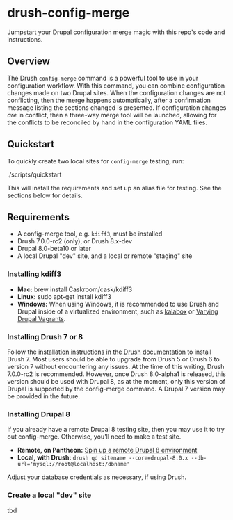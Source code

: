 # drush-config-merge
Jumpstart your Drupal configuration merge magic with this repo's code and instructions. 

## Overview
The Drush `config-merge` command is a powerful tool to use in your configuration workflow.
With this command, you can combine configuration changes made on two Drupal sites.  When the
configuration changes are not conflicting, then the merge happens automatically, after a 
confirmation message listing the sections changed is presented.  If configuration changes
_are_ in conflict, then a three-way merge tool will be launched, allowing for the conflicts
to be reconciled by hand in the configuration YAML files.

## Quickstart

To quickly create two local sites for `config-merge` testing, run:

./scripts/quickstart

This will install the requirements and set up an alias file for testing.
See the sections below for details.

## Requirements
* A config-merge tool, e.g. `kdiff3`, must be installed
* Drush 7.0.0-rc2 (only), or Drush 8.x-dev
* Drupal 8.0-beta10 or later
* A local Drupal "dev" site, and a local or remote "staging" site

### Installing kdiff3

* **Mac:** brew install Caskroom/cask/kdiff3
* **Linux:** sudo apt-get install kdiff3
* **Windows:** When using Windows, it is recommended to use Drush and Drupal inside of a virtualized environment, such as [kalabox](http://www.kalamuna.com/products/kalabox/) or [Varying Drupal Vagrants](https://github.com/gman29/varying-drupal-vagrants/blob/master/www/vvv-hosts).

### Installing Drush 7 or 8
Follow the [installation instructions in the Drush documentation](http://docs.drush.org/en/master/install/) to install Drush 7.  Most users should be able to upgrade from Drush 5 or Drush 6 to version 7 without encountering any issues.  At the time of this writing, Drush 7.0.0-rc2 is recommended.  However, once Drush 8.0-alpha1 is released, this version should be used with Drupal 8, as at the moment, only this version of Drupal is supported by the config-merge command.  A Drupal 7 version may be provided in the future.

### Installing Drupal 8
If you already have a remote Drupal 8 testing site, then you may use it to try out 
config-merge.  Otherwise, you'll need to make a test site.

* **Remote, on Pantheon:** [Spin up a remote Drupal 8 environment](https://dashboard.pantheon.io/products/drupal8/spinup)
* **Local, with Drush:** `drush qd sitename --core=drupal-8.0.x --db-url='mysql://root@localhost:/dbname'`

Adjust your database credentials as necessary, if using Drush.

### Create a local "dev" site
tbd
